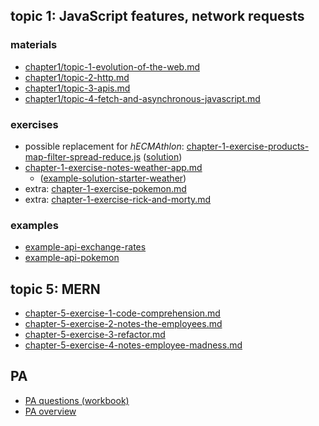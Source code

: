 ## topic 1: JavaScript features, network requests

### materials

- [chapter1/topic-1-evolution-of-the-web.md](chapter1/topic-1-evolution-of-the-web.md)
- [chapter1/topic-2-http.md](chapter1/topic-2-http.md)
- [chapter1/topic-3-apis.md](chapter1/topic-3-apis.md)
- [chapter1/topic-4-fetch-and-asynchronous-javascript.md](chapter1/topic-4-fetch-and-asynchronous-javascript.md)

### exercises

- possible replacement for _hECMAthlon_: [chapter-1-exercise-products-map-filter-spread-reduce.js](chapter-1-exercise-products-map-filter-spread-reduce.js) ([solution](chapter-1-exercise-products-map-filter-spread-reduce-solution.js))
- [chapter-1-exercise-notes-weather-app.md](chapter-1-exercise-notes-weather-app.md)
  - ([example-solution-starter-weather](example-solution-starter-weather))
- extra: [chapter-1-exercise-pokemon.md](chapter-1-exercise-pokemon.md)
- extra: [chapter-1-exercise-rick-and-morty.md](chapter-1-exercise-rick-and-morty.md)

### examples

- [example-api-exchange-rates](example-api-exchange-rates)
- [example-api-pokemon](example-api-pokemon)

## topic 5: MERN

- [chapter-5-exercise-1-code-comprehension.md](chapter-5-exercise-1-code-comprehension.md)
- [chapter-5-exercise-2-notes-the-employees.md](chapter-5-exercise-2-notes-the-employees.md)
- [chapter-5-exercise-3-refactor.md](chapter-5-exercise-3-refactor.md)
- [chapter-5-exercise-4-notes-employee-madness.md](chapter-5-exercise-4-notes-employee-madness.md)

## PA

- [PA questions (workbook)](pa-questions.md)
- [PA overview](pa-overview.md)
